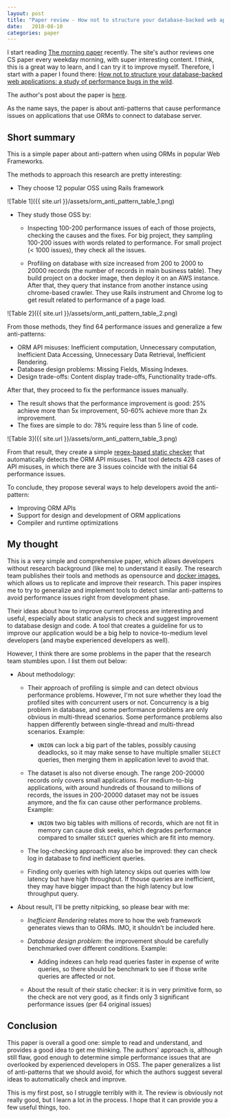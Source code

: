 ```yaml
---
layout: post
title: "Paper review - How not to structure your database-backed web applications: a study of performance bugs in the wild"
date:   2018-08-10
categories: paper
---
```


I start reading [The morning paper](https://blog.acolyer.org/) recently.
The site's author reviews one CS paper every weekday morning, with super
interesting content. I think, this is a great way to learn, and I can try it
to improve myself. Therefore, I start with a paper I found there:
[How not to structure your database-backed web applications: a study of performance bugs in the wild](https://hyperloop-rails.github.io/220-HowNotStructure.pdf).

The author's post about the paper is [here](https://blog.acolyer.org/2018/06/28/how-_not_-to-structure-your-database-backed-web-applications-a-study-of-performance-bugs-in-the-wild/).

As the name says, the paper is about anti-patterns that cause performance issues on applications that use ORMs
to connect to database server.

## Short summary

This is a simple paper about anti-pattern when using ORMs in popular Web Frameworks.

The methods to approach this research are pretty interesting:

- They choose 12 popular OSS using Rails framework

![Table 1]({{ site.url }}/assets/orm_anti_pattern_table_1.png)

- They study those OSS by:
  + Inspecting 100-200 performance issues of each of those projects, checking the causes and the fixes.
  For big project, they sampling 100-200 issues with words related to performance.
  For small project (< 1000 issues), they check all the issues.

  + Profiling on database with size increased from 200 to 2000 to 20000 records (the number of records in main business table).
  They build project on a docker image, then deploy it on an AWS instance.
  After that, they query that instance from another instance using chrome-based crawler.
  They use Rails instrument and Chrome log to get result related to performance of a page load.

![Table 2]({{ site.url }}/assets/orm_anti_pattern_table_2.png)

From those methods, they find 64 performance issues and generalize a few anti-patterns:

- ORM API misuses: Inefficient computation, Unnecessary computation, Inefficient Data Accessing, Unnecessary Data Retrieval, Inefficient Rendering.
- Database design problems: Missing Fields, Missing Indexes.
- Design trade-offs: Content display trade-offs, Functionality trade-offs.

After that, they proceed to fix the performance issues manually.

- The result shows that the performance improvement is good: 25% achieve more than 5x improvement,
  50-60% achieve more than 2x improvement.
- The fixes are simple to do: 78% require less than 5 line of code.

![Table 3]({{ site.url }}/assets/orm_anti_pattern_table_3.png)

From that result, they create a simple [regex-based static checker](https://github.com/hyperloop-rails/powerstation/tree/master/static-checker/)
that automatically detects the ORM API misuses. That tool detects 428 cases of API misuses,
in which there are 3 issues coincide with the initial 64 performance issues.

To conclude, they propose several ways to help developers avoid the anti-pattern:

- Improving ORM APIs
- Support for design and development of ORM applications
- Compiler and runtime optimizations

## My thought

This is a very simple and comprehensive paper, which allows developers without research background (like me) to understand it easily.
The research team publishes their tools and methods as opensource and [docker images](https://hyperloop-rails.github.io/docs/home/),
which allows us to replicate and improve their research.  This paper inspires me to try to generalize and
implement tools to detect similar anti-patterns to avoid performance issues right from development phase.

Their ideas about how to improve current process are interesting and useful,
especially about static analysis to check and suggest improvement to database design and code.
A tool that creates a guideline for us to improve our application would be a big
help to novice-to-medium level developers (and maybe experienced developers as well).

However, I think there are some problems in the paper that the research team stumbles upon.
I list them out below:

- About methodology:
  - Their approach of profiling is simple and can detect obvious performance problems.
  However, I'm not sure whether they load the profiled sites with concurrent users or not.
  Concurrency is a big problem in database, and some performance problems are only obvious in multi-thread scenarios.
  Some performance problems also happen differently between single-thread and multi-thread scenarios. Example:

    + `UNION` can lock a big part of the tables, possibly causing deadlocks,
    so it may make sense to have multiple smaller `SELECT` queries,
    then merging them in application level to avoid that.

  - The dataset is also not diverse enough. The range 200-20000 records only covers small applications.
  For medium-to-big applications, with around hundreds of thousand to millions of records,
  the issues in 200-20000 dataset may not be issues anymore, and the fix can cause other performance problems. Example:

    + `UNION` two big tables with millions of records, which are not fit in memory can cause disk seeks,
    which degrades performance compared to smaller `SELECT` queries which are fit into memory.

  - The log-checking approach may also be improved: they can check log in database to find inefficient queries.

  - Finding only queries with high latency skips out queries with low latency but have high throughput.
  If thouse queries are inefficient, they may have bigger impact than the high latency but low throughput query.

- About result, I'll be pretty nitpicking, so please bear with me:

  - *Inefficient Rendering* relates more to how the web framework generates views than to ORMs.
  IMO, it shouldn't be included here.

  - *Database design problem*: the improvement should be carefully benchmarked over different conditions. Example:

    + Adding indexes can help read queries faster in expense of write queries,
    so there should be benchmark to see if those write queries are affected or not.

  - About the result of their static checker: it is in very primitive form, so
  the check are not very good, as it finds only 3 significant performance issues (per 64 original issues)

## Conclusion

This paper is overall a good one: simple to read and understand, and provides a
good idea to get me thinking. The authors' approach is, although still flaw,
good enough to determine simple performance issues that are overlooked by experienced developers in OSS.
The paper generalizes a list of anti-patterns that we should avoid, for which the authors suggest
several ideas to automatically check and improve.

This is my first post, so I struggle terribly with it. The review is obviously not really good, but I learn a lot in the process.
I hope that it can provide you a few useful things, too.
